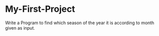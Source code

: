 # My-First-Project
 Write a Program to find which season of the year it is according to month given as input.
